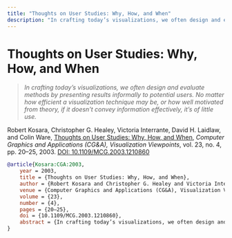 ```yaml
---
title: "Thoughts on User Studies: Why, How, and When"
description: "In crafting today’s visualizations, we often design and evaluate methods by presenting results informally to potential users. No matter how efficient a visualization technique may be, or how well motivated from theory, if it doesn’t convey information effectively, it’s of little use."
---
```


# Thoughts on User Studies: Why, How, and When

> _In crafting today’s visualizations, we often design and evaluate methods by presenting results informally to potential users. No matter how efficient a visualization technique may be, or how well motivated from theory, if it doesn’t convey information effectively, it’s of little use._

Robert Kosara, Christopher G. Healey, Victoria Interrante, David H. Laidlaw, and Colin Ware, <a href="https://media.eagereyes.org/papers/2003/Kosara-CGA-2003.pdf" target="_blank">Thoughts on User Studies: Why, How, and When</a>, _Computer Graphics and Applications (CG&A), Visualization Viewpoints_, vol. 23, no. 4, pp. 20–25, 2003. <a href="https://dx.doi.org/10.1109/MCG.2003.1210860" target="_new">DOI: 10.1109/MCG.2003.1210860</a>


```bibtex
@article{Kosara:CGA:2003,
	year = 2003,
	title = {Thoughts on User Studies: Why, How, and When},
	author = {Robert Kosara and Christopher G. Healey and Victoria Interrante and David H. Laidlaw and Colin Ware},
	venue = {Computer Graphics and Applications (CG&A), Visualization Viewpoints},
	volume = {23},
	number = {4},
	pages = {20–25},
	doi = {10.1109/MCG.2003.1210860},
	abstract = {In crafting today’s visualizations, we often design and evaluate methods by presenting results informally to potential users. No matter how efficient a visualization technique may be, or how well motivated from theory, if it doesn’t convey information effectively, it’s of little use.},
}
```

